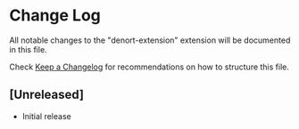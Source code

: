 # Change Log

All notable changes to the "denort-extension" extension will be documented in this file.

Check [Keep a Changelog](http://keepachangelog.com/) for recommendations on how to structure this file.

## [Unreleased]

- Initial release